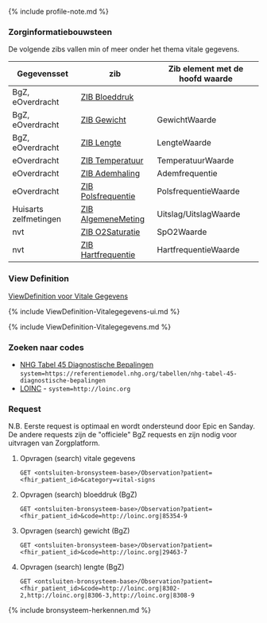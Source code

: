 {% include profile-note.md %}

### Zorginformatiebouwsteen

De volgende zibs vallen min of meer onder het thema vitale gegevens.

| Gegevensset | zib | Zib element met de hoofd waarde |
| ----------- | --- | ------------------------------- |
| BgZ, eOverdracht | [ZIB Bloeddruk](https://zibs.nl/wiki/Bloeddruk-v3.1(2017NL)) | |
| BgZ, eOverdracht | [ZIB Gewicht](https://zibs.nl/wiki/Lichaamsgewicht-v3.1(2017NL)) | GewichtWaarde |
| BgZ, eOverdracht | [ZIB Lengte](https://zibs.nl/wiki/Lichaamslengte-v3.1(2017NL)) | LengteWaarde |
| eOverdracht | [ZIB Temperatuur](https://zibs.nl/wiki/Lichaamstemperatuur-v3.1(2017NL)) | TemperatuurWaarde |
| eOverdracht | [ZIB Ademhaling](https://zibs.nl/wiki/Ademhaling-v3.1(2017NL)) | Ademfrequentie |
| eOverdracht | [ZIB Polsfrequentie](https://zibs.nl/wiki/Polsfrequentie-v3.1(2017NL)) | PolsfrequentieWaarde |
| Huisarts zelfmetingen | [ZIB AlgemeneMeting](https://zibs.nl/wiki/AlgemeneMeting-v3.0(2017NL)) | Uitslag/UitslagWaarde |
| nvt | [ZIB O2Saturatie](https://zibs.nl/wiki/O2Saturatie-v3.1(2017NL)) | SpO2Waarde |
| nvt | [ZIB Hartfrequentie](https://zibs.nl/wiki/Hartfrequentie-v3.1(2017NL)) | HartfrequentieWaarde |

### View Definition

[ViewDefinition voor Vitale Gegevens](ViewDefinition-Vitalegegevens.json)

{% include ViewDefinition-Vitalegegevens-ui.md %}

{% include ViewDefinition-Vitalegegevens.md %}

### Zoeken naar codes

* [NHG Tabel 45 Diagnostische Bepalingen](https://bepalingen.nhg.org/labcodes/determinations) `system=https://referentiemodel.nhg.org/tabellen/nhg-tabel-45-diagnostische-bepalingen`
* [LOINC](https://search.loinc.org/) - `system=http://loinc.org`

### Request

N.B. Eerste request is optimaal en wordt ondersteund door Epic en Sanday. De andere requests zijn de "officiele" BgZ requests en zijn nodig voor uitvragen van Zorgplatform.

1. Opvragen (search) vitale gegevens

    `GET <ontsluiten-bronsysteem-base>/Observation?patient=<fhir_patient_id>&category=vital-signs`

1. Opvragen (search) bloeddruk (BgZ)

    `GET <ontsluiten-bronsysteem-base>/Observation?patient=<fhir_patient_id>&code=http://loinc.org|85354-9`

1. Opvragen (search) gewicht (BgZ)

    `GET <ontsluiten-bronsysteem-base>/Observation?patient=<fhir_patient_id>&code=http://loinc.org|29463-7`

1. Opvragen (search) lengte (BgZ)

    `GET <ontsluiten-bronsysteem-base>/Observation?patient=<fhir_patient_id>&code=http://loinc.org|8302-2,http://loinc.org|8306-3,http://loinc.org|8308-9`

{% include bronsysteem-herkennen.md %}